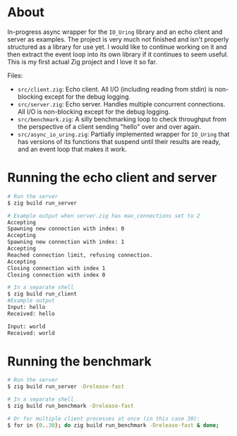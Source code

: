 
# About

In-progress async wrapper for the `IO_Uring` library and an echo client and
server as examples. The project is very much not finished and isn't properly
structured as a library for use yet. I would like to continue working on it and
then extract the event loop into its own library if it continues to seem
useful. This is my first actual Zig project and I love it so far. 

Files:
* `src/client.zig`: Echo client. All I/O (including reading from stdin) is
  non-blocking except for the debug logging.
* `src/server.zig`: Echo server. Handles multiple concurrent connections. All I/O
  is non-blocking except for the debug logging.
* `src/benchmark.zig`: A silly benchmarking loop to check throughput from the
  perspective of a client sending "hello" over and over again.
* `src/async_io_uring.zig`: Partially implemented wrapper for `IO_Uring` that
  has versions of its functions that suspend until their results are ready, and
  an event loop that makes it work.  

# Running the echo client and server
```sh
# Run the server
$ zig build run_server

# Example output when server.zig has max_connections set to 2
Accepting
Spawning new connection with index: 0
Accepting
Spawning new connection with index: 1
Accepting
Reached connection limit, refusing connection.
Accepting
Closing connection with index 1
Closing connection with index 0

# In a separate shell
$ zig build run_client
#Example output
Input: hello
Received: hello

Input: world
Received: world
```

# Running the benchmark
```sh
# Run the server
$ zig build run_server -Drelease-fast

# In a separate shell
$ zig build run_benchmark -Drelease-fast

# Or for multiple client processes at once (in this case 30):
$ for in {0..30}; do zig build run_benchmark -Drelease-fast & done;
```
